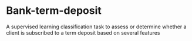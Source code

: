 # Bank-term-deposit
A supervised learning classification task to assess or determine whether a client is subscribed to a term deposit based on several features 
